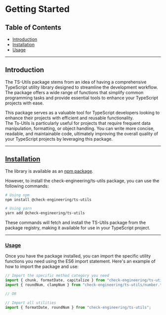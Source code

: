 # Getting Started

## Table of Contents

* [Introduction](getting-started.md#introduction)
* [Installation](getting-started.md#installation)
* [Usage](getting-started.md#usage)

***

## Introduction

The TS-Utils package stems from an idea of having a comprehensive TypeScript utility library designed to streamline the development workflow. \
The package offers a wide range of functions that simplify common programming tasks and provide essential tools to enhance your TypeScript projects with ease.

This package serves as a valuable tool for TypeScript developers looking to enhance their projects with efficient and reusable functionality.  \
The Ts-Utils is particularly useful for projects that require frequent data manipulation, formatting, or object handling.  You can write more concise, readable, and maintainable code, ultimately improving the overall quality of your TypeScript projects by leveraging this package.&#x20;

***

## [Installation](getting-started.md#installation)

The library is available as an [npm package](https://www.npmjs.com/package/@check-engineering/ts-utils).

However, to install the check-engineering/ts-utils package, you can use the following commands:

```bash
# Using npm
npm install @check-engineering/ts-utils

# Using yarn
yarn add @check-engineering/ts-utils
```

These commands will fetch and install the TS-Utils package from the package registry, making it available for use in your TypeScript project.

***

### [Usage](getting-started.md#usage)

Once you have the package installed, you can import the specific utility functions you need using the ES6 import statement. Here's an example of how to import the package and use:

```typescript
// Import the specific method category you need
import { chunk, formatDate, capitalize } from "check-engineering/ts-utils/array.ts";
import { roundNum, clampNum } from "check-engineering/ts-utils/number.ts";

// OR 

// Import all utilities
import { formatDate, roundNum } from "check-engineering/ts-utils";
```
